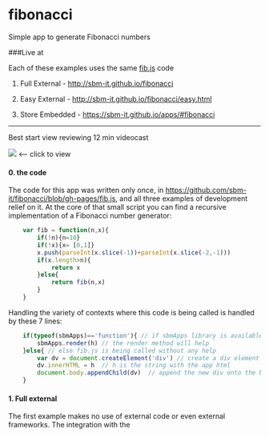 # fibonacci
Simple app to generate Fibonacci numbers

###Live at

Each of these examples uses the same [fib.js](https://github.com/sbm-it/fibonacci/blob/gh-pages/fib.js) code 

1. Full External - http://sbm-it.github.io/fibonacci

2. Easy External - http://sbm-it.github.io/fibonacci/easy.html

3. Store Embedded - https://sbm-it.github.io/apps/#fibonacci

___
Best start view reviewing 12 min videocast 

[![](http://img.youtube.com/vi/ZQS3nlZMDzw/default.jpg)](http://www.youtube.com/watch?v=ZQS3nlZMDzw) <— click to view

#### 0. the code

The code for this app was written only once, in https://github.com/sbm-it/fibonacci/blob/gh-pages/fib.js, and all three examples of development relief on it. At the core of that small script you can find a recursive implementation of a Fibonacci number generator:

```javascript
	var fib = function(n,x){
        if(!n){n=10}
        if(!x){x= [0,1]}
        x.push(parseInt(x.slice(-1))+parseInt(x.slice(-2,-1)))
        if(x.length>n){
            return x
        }else{
            return fib(n,x)
        }
    }
```

Handling the variety of contexts where this code is being called is handled by these 7 lines:

```javascript
	if(typeof(sbmApps)=='function'){ // if sbmApps library is available to help
        sbmApps.render(h) // the render method will help
    }else{ // else fib.js is being called without any help
        var dv = document.createElement('div') // create a div element with the native method
        dv.innerHTML = h  // h is the string with the app html
        document.body.appendChild(dv)  // append the new div onto the body
    }
```

#### 1. Full external

The first example makes no use of external code or even external frameworks. The integration with the 




